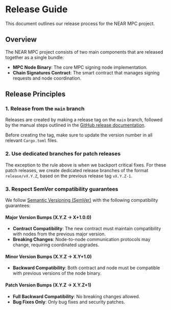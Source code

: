 # Release Guide

This document outlines our release process for the NEAR MPC project.

## Overview

The NEAR MPC project consists of two main components that are released together as a single bundle:
- **MPC Node Binary**: The core MPC signing node implementation.
- **Chain Signatures Contract**: The smart contract that manages signing requests and node coordination.

## Release Principles

### 1. Release from the `main` branch
Releases are created by making a release tag on the `main` branch, followed by the manual steps outlined in the
[GitHub release documentation](https://docs.github.com/en/repositories/releasing-projects-on-github/managing-releases-in-a-repoaitory#creating-a-release).

Before creating the tag, make sure to update the version number in all relevant `Cargo.toml` files.

### 2. Use dedicated branches for patch releases
The exception to the rule above is when we backport critical fixes.
For these patch releases, we create dedicated release branches
of the format `release/vX.Y.Z`, based on the previous release tag `vX.Y.Z-1`.

### 3. Respect SemVer compatibility guarantees

We follow [Semantic Versioning (SemVer)](https://semver.org/) with the following compatibility guarantees:

#### Major Version Bumps (X.Y.Z → X+1.0.0)
- **Contract Compatibility**: The new contract must maintain compatibility with nodes from the previous major version.
- **Breaking Changes**: Node-to-node communication protocols may change, requiring coordinated upgrades.

#### Minor Version Bumps (X.Y.Z → X.Y+1.0)
- **Backward Compatibility**: Both contract and node must be compatible with previous versions of the node binary.

#### Patch Version Bumps (X.Y.Z → X.Y.Z+1)
- **Full Backward Compatibility**: No breaking changes allowed.
- **Bug Fixes Only**: Only bug fixes and security patches.
